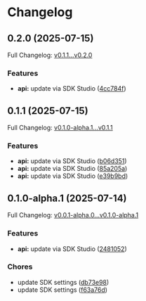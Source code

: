 # Changelog

## 0.2.0 (2025-07-15)

Full Changelog: [v0.1.1...v0.2.0](https://github.com/solvice/vrp-solver-sdk/compare/v0.1.1...v0.2.0)

### Features

* **api:** update via SDK Studio ([4cc784f](https://github.com/solvice/vrp-solver-sdk/commit/4cc784ffcb52e1d82a613f59b462190358bb56f8))

## 0.1.1 (2025-07-15)

Full Changelog: [v0.1.0-alpha.1...v0.1.1](https://github.com/solvice/vrp-solver-sdk/compare/v0.1.0-alpha.1...v0.1.1)

### Features

* **api:** update via SDK Studio ([b06d351](https://github.com/solvice/vrp-solver-sdk/commit/b06d3514e75d57e5c0fc4e7b67e0a34a3b789d30))
* **api:** update via SDK Studio ([85a205a](https://github.com/solvice/vrp-solver-sdk/commit/85a205a390f8e5aecf9981080888ff684b528310))
* **api:** update via SDK Studio ([e39b9bd](https://github.com/solvice/vrp-solver-sdk/commit/e39b9bdcf0dcbc110d0040970b53fd3f7490eb7f))

## 0.1.0-alpha.1 (2025-07-14)

Full Changelog: [v0.0.1-alpha.0...v0.1.0-alpha.1](https://github.com/solvice/vrp-solver-sdk/compare/v0.0.1-alpha.0...v0.1.0-alpha.1)

### Features

* **api:** update via SDK Studio ([2481052](https://github.com/solvice/vrp-solver-sdk/commit/248105203eaca98ccbc0628a0e614326b1ec2e3f))


### Chores

* update SDK settings ([db73e98](https://github.com/solvice/vrp-solver-sdk/commit/db73e98cbc773046b117805f8ccc5edc3746a29e))
* update SDK settings ([f63a76d](https://github.com/solvice/vrp-solver-sdk/commit/f63a76dd716027c36e15f396fea3e4de8aae7ceb))
